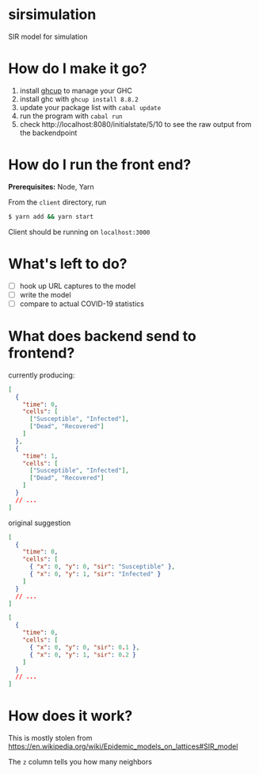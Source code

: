 # sirsimulation

SIR model for simulation

# How do I make it go?

1. install [ghcup](https://www.haskell.org/ghcup/) to manage your GHC
2. install ghc with `ghcup install 8.8.2`
3. update your package list with `cabal update`
4. run the program with `cabal run`
5. check http://localhost:8080/initialstate/5/10 to see the raw output from the backendpoint

# How do I run the front end?

**Prerequisites:** Node, Yarn

From the `client` directory, run

```bash
$ yarn add && yarn start
```

Client should be running on `localhost:3000`

# What's left to do?

- [ ] hook up URL captures to the model
- [ ] write the model
- [ ] compare to actual COVID-19 statistics

# What does backend send to frontend?

currently producing:

```json
[
  {
    "time": 0,
    "cells": [
      ["Susceptible", "Infected"],
      ["Dead", "Recovered"]
    ]
  },
  {
    "time": 1,
    "cells": [
      ["Susceptible", "Infected"],
      ["Dead", "Recovered"]
    ]
  }
  // ...
]
```

original suggestion

```json
[
  {
    "time": 0,
    "cells": [
      { "x": 0, "y": 0, "sir": "Susceptible" },
      { "x": 0, "y": 1, "sir": "Infected" }
    ]
  }
  // ...
]
```

```json
[
  {
    "time": 0,
    "cells": [
      { "x": 0, "y": 0, "sir": 0.1 },
      { "x": 0, "y": 1, "sir": 0.2 }
    ]
  }
  // ...
]
```

# How does it work?

This is mostly stolen from https://en.wikipedia.org/wiki/Epidemic_models_on_lattices#SIR_model

The `z` column tells you how many neighbors
